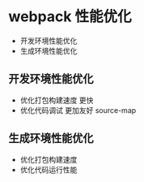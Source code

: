 # webpack 性能优化
* 开发环境性能优化 
* 生成环境性能优化


## 开发环境性能优化 
* 优化打包构建速度 更快 
* 优化代码调试 更加友好 source-map


## 生成环境性能优化
* 优化打包构建速度 
* 优化代码运行性能